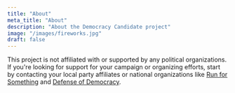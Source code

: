 ```yaml
---
title: "About"
meta_title: "About"
description: "About the Democracy Candidate project"
image: "/images/fireworks.jpg"
draft: false
---
```


This project is not affiliated with or supported by any political organizations.  If you're looking for support for your campaign or organizing efforts, start by contacting your local party affiliates or national organizations like [Run for Something](https://runforsomething.net/run/candidate-endorsement-process/) and [Defense of Democracy](https://defenseofdemocracy.org/our-chapters/).
